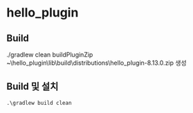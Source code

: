 # hello_plugin

## Build
./gradlew clean buildPluginZip  
~\hello_plugin\lib\build\distributions\hello_plugin-8.13.0.zip 생성  

## Build 및 설치
```
.\gradlew build clean
```
